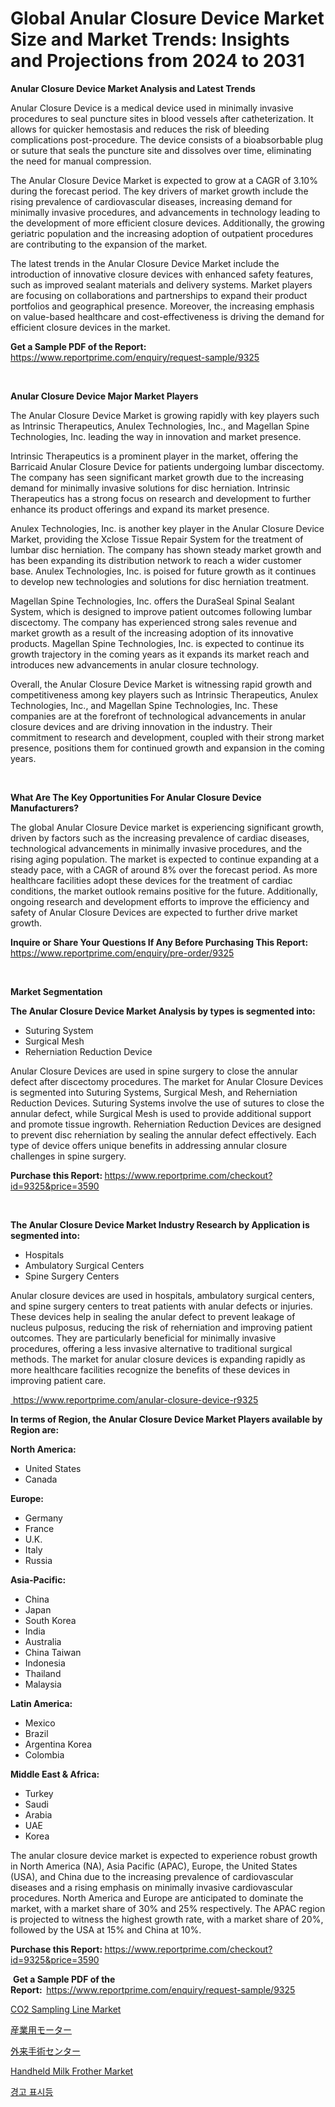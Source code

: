 <p><h1>Global Anular Closure Device Market Size and Market Trends: Insights and Projections from 2024 to 2031</h1></p><p><strong>Anular Closure Device Market Analysis and Latest Trends</strong></p>
<p><p>Anular Closure Device is a medical device used in minimally invasive procedures to seal puncture sites in blood vessels after catheterization. It allows for quicker hemostasis and reduces the risk of bleeding complications post-procedure. The device consists of a bioabsorbable plug or suture that seals the puncture site and dissolves over time, eliminating the need for manual compression.</p><p>The Anular Closure Device Market is expected to grow at a CAGR of 3.10% during the forecast period. The key drivers of market growth include the rising prevalence of cardiovascular diseases, increasing demand for minimally invasive procedures, and advancements in technology leading to the development of more efficient closure devices. Additionally, the growing geriatric population and the increasing adoption of outpatient procedures are contributing to the expansion of the market.</p><p>The latest trends in the Anular Closure Device Market include the introduction of innovative closure devices with enhanced safety features, such as improved sealant materials and delivery systems. Market players are focusing on collaborations and partnerships to expand their product portfolios and geographical presence. Moreover, the increasing emphasis on value-based healthcare and cost-effectiveness is driving the demand for efficient closure devices in the market.</p></p>
<p><strong>Get a Sample PDF of the Report:&nbsp;</strong> <a href="https://www.reportprime.com/enquiry/request-sample/9325">https://www.reportprime.com/enquiry/request-sample/9325</a></p>
<p>&nbsp;</p>
<p><strong>Anular Closure Device Major Market Players</strong></p>
<p><p>The Anular Closure Device Market is growing rapidly with key players such as Intrinsic Therapeutics, Anulex Technologies, Inc., and Magellan Spine Technologies, Inc. leading the way in innovation and market presence.</p><p>Intrinsic Therapeutics is a prominent player in the market, offering the Barricaid Anular Closure Device for patients undergoing lumbar discectomy. The company has seen significant market growth due to the increasing demand for minimally invasive solutions for disc herniation. Intrinsic Therapeutics has a strong focus on research and development to further enhance its product offerings and expand its market presence.</p><p>Anulex Technologies, Inc. is another key player in the Anular Closure Device Market, providing the Xclose Tissue Repair System for the treatment of lumbar disc herniation. The company has shown steady market growth and has been expanding its distribution network to reach a wider customer base. Anulex Technologies, Inc. is poised for future growth as it continues to develop new technologies and solutions for disc herniation treatment.</p><p>Magellan Spine Technologies, Inc. offers the DuraSeal Spinal Sealant System, which is designed to improve patient outcomes following lumbar discectomy. The company has experienced strong sales revenue and market growth as a result of the increasing adoption of its innovative products. Magellan Spine Technologies, Inc. is expected to continue its growth trajectory in the coming years as it expands its market reach and introduces new advancements in anular closure technology.</p><p>Overall, the Anular Closure Device Market is witnessing rapid growth and competitiveness among key players such as Intrinsic Therapeutics, Anulex Technologies, Inc., and Magellan Spine Technologies, Inc. These companies are at the forefront of technological advancements in anular closure devices and are driving innovation in the industry. Their commitment to research and development, coupled with their strong market presence, positions them for continued growth and expansion in the coming years.</p></p>
<p>&nbsp;</p>
<p><strong>What Are The Key Opportunities For Anular Closure Device Manufacturers?</strong></p>
<p><p>The global Anular Closure Device market is experiencing significant growth, driven by factors such as the increasing prevalence of cardiac diseases, technological advancements in minimally invasive procedures, and the rising aging population. The market is expected to continue expanding at a steady pace, with a CAGR of around 8% over the forecast period. As more healthcare facilities adopt these devices for the treatment of cardiac conditions, the market outlook remains positive for the future. Additionally, ongoing research and development efforts to improve the efficiency and safety of Anular Closure Devices are expected to further drive market growth.</p></p>
<p><strong>Inquire or Share Your Questions If Any Before Purchasing This Report:</strong> <a href="https://www.reportprime.com/enquiry/pre-order/9325">https://www.reportprime.com/enquiry/pre-order/9325</a></p>
<p>&nbsp;</p>
<p><strong>Market Segmentation</strong></p>
<p><strong>The Anular Closure Device Market Analysis by types is segmented into:</strong></p>
<p><ul><li>Suturing System</li><li>Surgical Mesh</li><li>Reherniation Reduction Device</li></ul></p>
<p><p>Anular Closure Devices are used in spine surgery to close the annular defect after discectomy procedures. The market for Anular Closure Devices is segmented into Suturing Systems, Surgical Mesh, and Reherniation Reduction Devices. Suturing Systems involve the use of sutures to close the annular defect, while Surgical Mesh is used to provide additional support and promote tissue ingrowth. Reherniation Reduction Devices are designed to prevent disc reherniation by sealing the annular defect effectively. Each type of device offers unique benefits in addressing annular closure challenges in spine surgery.</p></p>
<p><strong>Purchase this Report:&nbsp;</strong><a href="https://www.reportprime.com/checkout?id=9325&price=3590">https://www.reportprime.com/checkout?id=9325&price=3590</a></p>
<p>&nbsp;</p>
<p><strong>The Anular Closure Device Market Industry Research by Application is segmented into:</strong></p>
<p><ul><li>Hospitals</li><li>Ambulatory Surgical Centers</li><li>Spine Surgery Centers</li></ul></p>
<p><p>Anular closure devices are used in hospitals, ambulatory surgical centers, and spine surgery centers to treat patients with anular defects or injuries. These devices help in sealing the anular defect to prevent leakage of nucleus pulposus, reducing the risk of reherniation and improving patient outcomes. They are particularly beneficial for minimally invasive procedures, offering a less invasive alternative to traditional surgical methods. The market for anular closure devices is expanding rapidly as more healthcare facilities recognize the benefits of these devices in improving patient care.</p></p>
<p><a href="https://www.reportprime.com/anular-closure-device-r9325">&nbsp;https://www.reportprime.com/anular-closure-device-r9325</a></p>
<p><strong>In terms of Region, the Anular Closure Device Market Players available by Region are:</strong></p>
<p>
    <p> <strong> North America: </strong>
        <ul>
            <li>United States</li>
            <li>Canada</li>
        </ul>
        </p> 
    <p> <strong> Europe: </strong>
        <ul>
            <li>Germany</li>
            <li>France</li>
            <li>U.K.</li>
            <li>Italy</li>
            <li>Russia</li>
        </ul>
        </p> 
    <p> <strong> Asia-Pacific: </strong>
        <ul>
            <li>China</li>
            <li>Japan</li>
            <li>South Korea</li>
            <li>India</li>
            <li>Australia</li>
            <li>China Taiwan</li>
            <li>Indonesia</li>
            <li>Thailand</li>
            <li>Malaysia</li>
        </ul>
        </p> 
    <p> <strong> Latin America: </strong>
        <ul>
            <li>Mexico</li>
            <li>Brazil</li>
            <li>Argentina Korea</li>
            <li>Colombia</li>
        </ul>
        </p> 
    <p> <strong> Middle East & Africa: </strong>
        <ul>
            <li>Turkey</li>
            <li>Saudi</li>
            <li>Arabia</li>
            <li>UAE</li>
            <li>Korea</li>
        </ul>
    </p>
    </p>
<p><p>The anular closure device market is expected to experience robust growth in North America (NA), Asia Pacific (APAC), Europe, the United States (USA), and China due to the increasing prevalence of cardiovascular diseases and a rising emphasis on minimally invasive cardiovascular procedures. North America and Europe are anticipated to dominate the market, with a market share of 30% and 25% respectively. The APAC region is projected to witness the highest growth rate, with a market share of 20%, followed by the USA at 15% and China at 10%.</p></p>
<p><strong>Purchase this Report: </strong><a href="https://www.reportprime.com/checkout?id=9325&price=3590">https://www.reportprime.com/checkout?id=9325&price=3590</a></p>
<p>&nbsp;<strong>Get a Sample PDF of the Report:&nbsp;&nbsp;</strong><a href="https://www.reportprime.com/enquiry/request-sample/9325">https://www.reportprime.com/enquiry/request-sample/9325</a></p>
<p><strong></strong></p>
<p><p><a href="https://github.com/angeliabkratze/Market-Research-Report-List-1/blob/main/co2-sampling-line-market.md">CO2 Sampling Line Market</a></p><p><a href="https://github.com/EstaSprer20231/Market-Research-Report-List-1/blob/main/916445878312.md">産業用モーター</a></p><p><a href="https://github.com/klon646/Market-Research-Report-List-1/blob/main/561479178313.md">外来手術センター</a></p><p><a href="https://issuu.com/reportprime-2/docs/handheld-milk-frother-market-size-2030.pptx">Handheld Milk Frother Market</a></p><p><a href="https://medium.com/@kenyonjohns/%EA%B2%BD%EA%B3%A0%EB%93%B1-%EC%8B%9C%EC%9E%A5-%EC%A7%80%ED%91%9C-%ED%95%B4%EB%8F%85-%EC%8B%9C%EC%9E%A5-%EC%A0%90%EC%9C%A0%EC%9C%A8-%ED%8A%B8%EB%A0%8C%EB%93%9C-%EB%B0%8F-%EC%84%B1%EC%9E%A5-%ED%8C%A8%ED%84%B4-dab9eb6e63bd">경고 표시등</a></p></p>